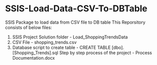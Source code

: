 # SSIS-Load-Data-CSV-To-DBTable
SSIS Package to load data from CSV file to DB table
This Reporsitory consists of below files:
1. SSIS Project Solution folder - Load_ShoppingTrendsData
2. CSV File - shopping_trends.csv
3. Database script to create table - CREATE TABLE [dbo].[Shopping_Trends].sql
Step by step process of the project - Process Documentation.docx
